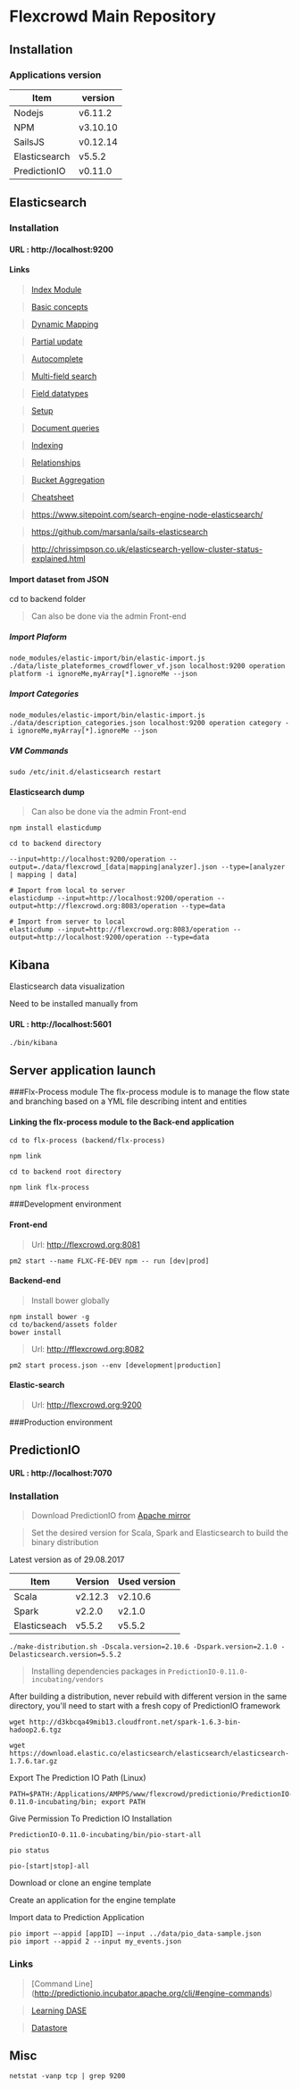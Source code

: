 # Flexcrowd Main Repository

## Installation

### Applications version

| Item 			| version 	|
|---------------|------------	|
| Nodejs 			| v6.11.2 	|
| NPM 				| v3.10.10 	|
| SailsJS 		| v0.12.14  	|
| Elasticsearch 	| v5.5.2 		|
| PredictionIO 	| v0.11.0 	|

## Elasticsearch

### Installation

#### URL : http://localhost:9200

#### Links

> [Index Module](https://www.elastic.co/guide/en/elasticsearch/reference/current/index-modules.html)

> [Basic concepts](https://www.elastic.co/guide/en/elasticsearch/reference/current/_basic_concepts.html)

> [Dynamic Mapping](https://www.elastic.co/guide/en/elasticsearch/reference/current/dynamic-mapping.html) 

> [Partial update](https://www.elastic.co/guide/en/elasticsearch/guide/current/partial-updates.html)

> [Autocomplete](https://www.elastic.co/guide/en/elasticsearch/guide/current/_index_time_search_as_you_type.html)

> [Multi-field search](https://www.elastic.co/blog/multi-field-search-just-got-better)

> [Field datatypes](https://www.elastic.co/guide/en/elasticsearch/reference/2.4/mapping-types.html)

> [Setup](http://predictionio.incubator.apache.org/deploy/)

> [Document queries](https://www.elastic.co/guide/en/elasticsearch/guide/current/index-doc.html)

> [Indexing](https://www.elastic.co/guide/en/elasticsearch/guide/current/index-doc.html)

> [Relationships](https://www.elastic.co/guide/en/elasticsearch/guide/current/relations.html)

> [Bucket Aggregation](https://www.elastic.co/guide/en/elasticsearch/reference/current/search-aggregations-bucket-terms-aggregation.html)

> [Cheatsheet](http://elasticsearch-cheatsheet.jolicode.com)

> https://www.sitepoint.com/search-engine-node-elasticsearch/

> https://github.com/marsanla/sails-elasticsearch

> http://chrissimpson.co.uk/elasticsearch-yellow-cluster-status-explained.html


#### Import dataset from JSON

cd to backend folder

> Can also be done via the admin Front-end

##### Import Plaform
	node_modules/elastic-import/bin/elastic-import.js ./data/liste_plateformes_crowdflower_vf.json localhost:9200 operation platform -i ignoreMe,myArray[*].ignoreMe --json

##### Import Categories
	node_modules/elastic-import/bin/elastic-import.js ./data/description_categories.json localhost:9200 operation category -i ignoreMe,myArray[*].ignoreMe --json

##### VM Commands
	sudo /etc/init.d/elasticsearch restart
	
#### Elasticsearch dump

> Can also be done via the admin Front-end

	npm install elasticdump
	
	cd to backend directory
	
	--input=http://localhost:9200/operation --output=./data/flexcrowd_[data|mapping|analyzer].json --type=[analyzer | mapping | data]
	
	# Import from local to server
	elasticdump --input=http://localhost:9200/operation --output=http://flexcrowd.org:8083/operation --type=data
	
	# Import from server to local
	elasticdump --input=http://flexcrowd.org:8083/operation --output=http://localhost:9200/operation --type=data


## Kibana

Elasticsearch data visualization

Need to be installed manually from 

#### URL : http://localhost:5601

`./bin/kibana`



## Server application launch

###Flx-Process module
The flx-process module is to manage the flow state and branching based on a YML file describing intent and entities

#### Linking the flx-process module to the Back-end application

	cd to flx-process (backend/flx-process)
`npm link`
	
	cd to backend root directory
`npm link flx-process`

###Development environment

#### Front-end
> Url: http://flexcrowd.org:8081

	pm2 start --name FLXC-FE-DEV npm -- run [dev|prod]	
#### Backend-end

> Install bower globally
	
	npm install bower -g
	cd to/backend/assets folder
	bower install

> Url: http://fflexcrowd.org:8082

	pm2 start process.json --env [development|production] 

#### Elastic-search
> Url: http://flexcrowd.org:9200

###Production environment



## PredictionIO

#### URL : http://localhost:7070

### Installation

> Download PredictionIO from [Apache mirror](https://www.apache.org/dyn/closer.cgi/incubator/predictionio/0.11.0-incubating/apache-predictionio-0.11.0-incubating.tar.gz)

> Set the desired version for Scala, Spark and Elasticsearch to build the binary distribution

Latest version as of 29.08.2017

| Item 		   | Version 	| Used version |
|---------------|---------	|--------------|
| Scala 		   | v2.12.3 	| v2.10.6		  |
| Spark         | v2.2.0 	| v2.1.0       |
| Elasticseach  | v5.5.2  	| v5.5.2       |

	
	./make-distribution.sh -Dscala.version=2.10.6 -Dspark.version=2.1.0 -Delasticsearch.version=5.5.2
	
> Installing dependencies packages in `PredictionIO-0.11.0-incubating/vendors`

After building a distribution, never rebuild with different version in the same directory, you'll need to start with a fresh copy of PredictionIO framework
	
	wget http://d3kbcqa49mib13.cloudfront.net/spark-1.6.3-bin-hadoop2.6.tgz
	
	wget https://download.elastic.co/elasticsearch/elasticsearch/elasticsearch-1.7.6.tar.gz	

Export The Prediction IO Path (Linux)

	PATH=$PATH:/Applications/AMPPS/www/flexcrowd/predictionio/PredictionIO-0.11.0-incubating/bin; export PATH
	
Give Permission To Prediction IO Installation

`PredictionIO-0.11.0-incubating/bin/pio-start-all`

`pio status`

`pio-[start|stop]-all`

Download or clone an engine template

Create an application for the engine template

Import data to Prediction Application

	pio import —-appid [appID] —-input ../data/pio_data-sample.json
	pio import --appid 2 --input my_events.json


### Links

> [Command Line] (http://predictionio.incubator.apache.org/cli/#engine-commands)

> [Learning DASE](http://predictionio.incubator.apache.org/customize/)

> [Datastore](http://predictionio.incubator.apache.org/system/anotherdatastore/)

## Misc

`netstat -vanp tcp | grep 9200`